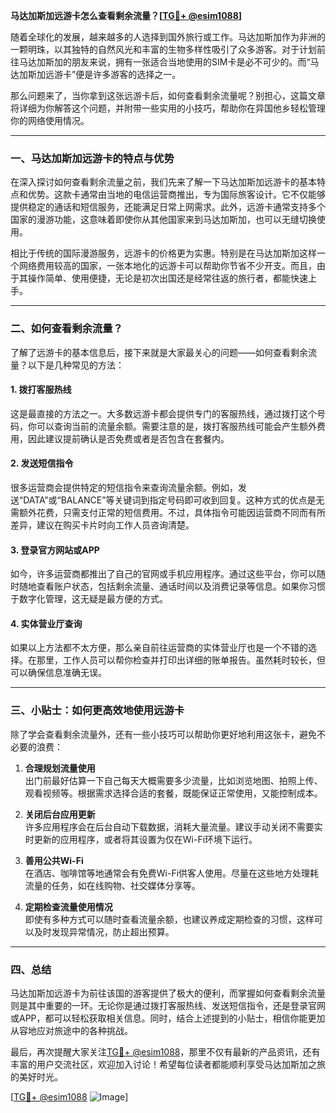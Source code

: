 **马达加斯加远游卡怎么查看剩余流量？[[TG💪+ @esim1088](https://t.me/s/esim1088)]**

随着全球化的发展，越来越多的人选择到国外旅行或工作。马达加斯加作为非洲的一颗明珠，以其独特的自然风光和丰富的生物多样性吸引了众多游客。对于计划前往马达加斯加的朋友来说，拥有一张适合当地使用的SIM卡是必不可少的。而“马达加斯加远游卡”便是许多游客的选择之一。

那么问题来了，当你拿到这张远游卡后，如何查看剩余流量呢？别担心，这篇文章将详细为你解答这个问题，并附带一些实用的小技巧，帮助你在异国他乡轻松管理你的网络使用情况。

---

### **一、马达加斯加远游卡的特点与优势**

在深入探讨如何查看剩余流量之前，我们先来了解一下马达加斯加远游卡的基本特点和优势。这款卡通常由当地的电信运营商推出，专为国际旅客设计。它不仅能够提供稳定的通话和短信服务，还能满足日常上网需求。此外，远游卡通常支持多个国家的漫游功能，这意味着即使你从其他国家来到马达加斯加，也可以无缝切换使用。

相比于传统的国际漫游服务，远游卡的价格更为实惠。特别是在马达加斯加这样一个网络费用较高的国家，一张本地化的远游卡可以帮助你节省不少开支。而且，由于其操作简单、使用便捷，无论是初次出国还是经常往返的旅行者，都能快速上手。

---

### **二、如何查看剩余流量？**

了解了远游卡的基本信息后，接下来就是大家最关心的问题——如何查看剩余流量？以下是几种常见的方法：

#### **1. 拨打客服热线**
这是最直接的方法之一。大多数远游卡都会提供专门的客服热线，通过拨打这个号码，你可以查询当前的流量余额。需要注意的是，拨打客服热线可能会产生额外费用，因此建议提前确认是否免费或者是否包含在套餐内。

#### **2. 发送短信指令**
很多运营商会提供特定的短信指令来查询流量余额。例如，发送“DATA”或“BALANCE”等关键词到指定号码即可收到回复。这种方式的优点是无需额外花费，只需支付正常的短信费用。不过，具体指令可能因运营商不同而有所差异，建议在购买卡片时向工作人员咨询清楚。

#### **3. 登录官方网站或APP**
如今，许多运营商都推出了自己的官网或手机应用程序。通过这些平台，你可以随时随地查看账户状态，包括剩余流量、通话时间以及消费记录等信息。如果你习惯于数字化管理，这无疑是最方便的方式。

#### **4. 实体营业厅查询**
如果以上方法都不太方便，那么亲自前往运营商的实体营业厅也是一个不错的选择。在那里，工作人员可以帮你检查并打印出详细的账单报告。虽然耗时较长，但可以确保信息准确无误。

---

### **三、小贴士：如何更高效地使用远游卡**

除了学会查看剩余流量外，还有一些小技巧可以帮助你更好地利用这张卡，避免不必要的浪费：

1. **合理规划流量使用**  
   出门前最好估算一下自己每天大概需要多少流量，比如浏览地图、拍照上传、观看视频等。根据需求选择合适的套餐，既能保证正常使用，又能控制成本。

2. **关闭后台应用更新**  
   许多应用程序会在后台自动下载数据，消耗大量流量。建议手动关闭不需要实时更新的应用程序，或者将其设置为仅在Wi-Fi环境下运行。

3. **善用公共Wi-Fi**  
   在酒店、咖啡馆等地通常会有免费Wi-Fi供客人使用。尽量在这些地方处理耗流量的任务，如在线购物、社交媒体分享等。

4. **定期检查流量使用情况**  
   即使有多种方式可以随时查看流量余额，也建议养成定期检查的习惯，这样可以及时发现异常情况，防止超出预算。

---

### **四、总结**

马达加斯加远游卡为前往该国的游客提供了极大的便利，而掌握如何查看剩余流量则是其中重要的一环。无论你是通过拨打客服热线、发送短信指令，还是登录官网或APP，都可以轻松获取相关信息。同时，结合上述提到的小贴士，相信你能更加从容地应对旅途中的各种挑战。

最后，再次提醒大家关注[TG💪+ @esim1088](https://t.me/s/esim1088)，那里不仅有最新的产品资讯，还有丰富的用户交流社区，欢迎加入讨论！希望每位读者都能顺利享受马达加斯加之旅的美好时光。

[[TG💪+ @esim1088](https://t.me/s/esim1088) ![Image](https://i.postimg.cc/4NQfJmqS/Snipaste-2025-05-13-00-14-12.png)]
